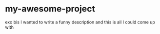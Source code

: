 # my-awesome-project
exo bis
I wanted to write a funny description and this is all I could come up with
